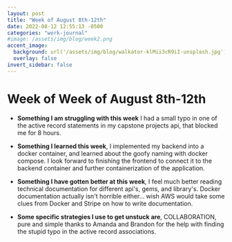 ```yaml
---
layout: post
title: "Week of August 8th-12th"
date: 2022-08-12 12:55:13 -0500
categories: "work-journal"
#image: /assets/img/blog/week2.png
accent_image:
  background: url('/assets/img/blog/walkator-klMii3cR9iI-unsplash.jpg') center/cover
  overlay: false
invert_sidebar: false
---
```


# Week of Week of August 8th-12th

- **Something I am struggling with this week**  I had a small typo in one of the active record statements in my capstone projects api, that blocked me for 8 hours. 

- **Something I learned this week**, I implemented my backend into a docker container, and learned about the goofy naming with docker compose. I look forward to finishing the frontend to connect it to the backend container and further containerization of the application.  

- **Something I have gotten better at this week**, I feel much better reading technical documentation for different api's, gems, and library's.  Docker documentation actually isn't horrible either... wish AWS would take some clues from Docker and Stripe on how to write documentation.  

- **Some specific strategies I use to get unstuck are**, COLLABORATION, pure and simple thanks to Amanda and Brandon for the help with finding the stupid typo in the active record associations.
